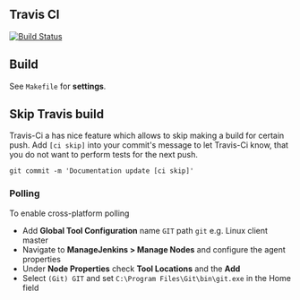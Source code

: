 ## Travis CI
[![Build Status](https://travis-ci.org/schneeheld/oTravis.svg?branch=master)](https://travis-ci.org/schneeheld/oTravis)

## Build
See ```Makefile``` for <i class="icon-cog"></i> **settings**.

## Skip Travis build

Travis-Ci a has nice feature which allows to skip making a build for certain push. Add `[ci skip]` into your commit's message to let Travis-Ci know,
that you do not want to perform tests for the next push.

```
git commit -m 'Documentation update [ci skip]'
```

### Polling

To enable cross-platform polling
- Add **Global Tool Configuration** name `GIT` path `git` e.g. Linux client master 
- Navigate to **ManageJenkins > Manage Nodes** and configure the agent properties
- Under **Node Properties** check **Tool Locations** and the **Add**
- Select `(Git) GIT` and set `C:\Program Files\Git\bin\git.exe` in the Home field
